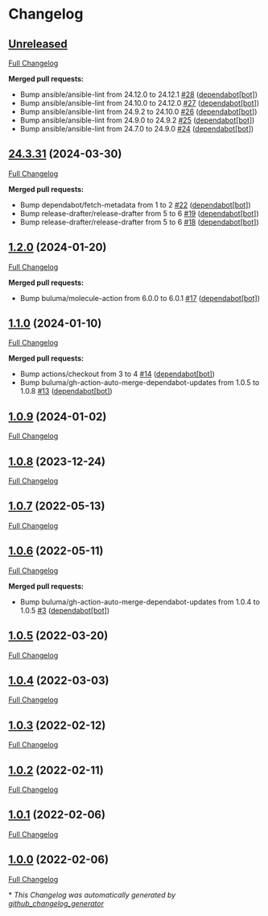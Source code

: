 # Changelog

## [Unreleased](https://github.com/buluma/ansible-role-kernel/tree/HEAD)

[Full Changelog](https://github.com/buluma/ansible-role-kernel/compare/24.3.31...HEAD)

**Merged pull requests:**

- Bump ansible/ansible-lint from 24.12.0 to 24.12.1 [\#28](https://github.com/buluma/ansible-role-kernel/pull/28) ([dependabot[bot]](https://github.com/apps/dependabot))
- Bump ansible/ansible-lint from 24.10.0 to 24.12.0 [\#27](https://github.com/buluma/ansible-role-kernel/pull/27) ([dependabot[bot]](https://github.com/apps/dependabot))
- Bump ansible/ansible-lint from 24.9.2 to 24.10.0 [\#26](https://github.com/buluma/ansible-role-kernel/pull/26) ([dependabot[bot]](https://github.com/apps/dependabot))
- Bump ansible/ansible-lint from 24.9.0 to 24.9.2 [\#25](https://github.com/buluma/ansible-role-kernel/pull/25) ([dependabot[bot]](https://github.com/apps/dependabot))
- Bump ansible/ansible-lint from 24.7.0 to 24.9.0 [\#24](https://github.com/buluma/ansible-role-kernel/pull/24) ([dependabot[bot]](https://github.com/apps/dependabot))

## [24.3.31](https://github.com/buluma/ansible-role-kernel/tree/24.3.31) (2024-03-30)

[Full Changelog](https://github.com/buluma/ansible-role-kernel/compare/1.2.0...24.3.31)

**Merged pull requests:**

- Bump dependabot/fetch-metadata from 1 to 2 [\#22](https://github.com/buluma/ansible-role-kernel/pull/22) ([dependabot[bot]](https://github.com/apps/dependabot))
- Bump release-drafter/release-drafter from 5 to 6 [\#19](https://github.com/buluma/ansible-role-kernel/pull/19) ([dependabot[bot]](https://github.com/apps/dependabot))
- Bump release-drafter/release-drafter from 5 to 6 [\#18](https://github.com/buluma/ansible-role-kernel/pull/18) ([dependabot[bot]](https://github.com/apps/dependabot))

## [1.2.0](https://github.com/buluma/ansible-role-kernel/tree/1.2.0) (2024-01-20)

[Full Changelog](https://github.com/buluma/ansible-role-kernel/compare/1.1.0...1.2.0)

**Merged pull requests:**

- Bump buluma/molecule-action from 6.0.0 to 6.0.1 [\#17](https://github.com/buluma/ansible-role-kernel/pull/17) ([dependabot[bot]](https://github.com/apps/dependabot))

## [1.1.0](https://github.com/buluma/ansible-role-kernel/tree/1.1.0) (2024-01-10)

[Full Changelog](https://github.com/buluma/ansible-role-kernel/compare/1.0.9...1.1.0)

**Merged pull requests:**

- Bump actions/checkout from 3 to 4 [\#14](https://github.com/buluma/ansible-role-kernel/pull/14) ([dependabot[bot]](https://github.com/apps/dependabot))
- Bump buluma/gh-action-auto-merge-dependabot-updates from 1.0.5 to 1.0.8 [\#13](https://github.com/buluma/ansible-role-kernel/pull/13) ([dependabot[bot]](https://github.com/apps/dependabot))

## [1.0.9](https://github.com/buluma/ansible-role-kernel/tree/1.0.9) (2024-01-02)

[Full Changelog](https://github.com/buluma/ansible-role-kernel/compare/1.0.8...1.0.9)

## [1.0.8](https://github.com/buluma/ansible-role-kernel/tree/1.0.8) (2023-12-24)

[Full Changelog](https://github.com/buluma/ansible-role-kernel/compare/1.0.7...1.0.8)

## [1.0.7](https://github.com/buluma/ansible-role-kernel/tree/1.0.7) (2022-05-13)

[Full Changelog](https://github.com/buluma/ansible-role-kernel/compare/1.0.6...1.0.7)

## [1.0.6](https://github.com/buluma/ansible-role-kernel/tree/1.0.6) (2022-05-11)

[Full Changelog](https://github.com/buluma/ansible-role-kernel/compare/1.0.5...1.0.6)

**Merged pull requests:**

- Bump buluma/gh-action-auto-merge-dependabot-updates from 1.0.4 to 1.0.5 [\#3](https://github.com/buluma/ansible-role-kernel/pull/3) ([dependabot[bot]](https://github.com/apps/dependabot))

## [1.0.5](https://github.com/buluma/ansible-role-kernel/tree/1.0.5) (2022-03-20)

[Full Changelog](https://github.com/buluma/ansible-role-kernel/compare/1.0.4...1.0.5)

## [1.0.4](https://github.com/buluma/ansible-role-kernel/tree/1.0.4) (2022-03-03)

[Full Changelog](https://github.com/buluma/ansible-role-kernel/compare/1.0.3...1.0.4)

## [1.0.3](https://github.com/buluma/ansible-role-kernel/tree/1.0.3) (2022-02-12)

[Full Changelog](https://github.com/buluma/ansible-role-kernel/compare/1.0.2...1.0.3)

## [1.0.2](https://github.com/buluma/ansible-role-kernel/tree/1.0.2) (2022-02-11)

[Full Changelog](https://github.com/buluma/ansible-role-kernel/compare/1.0.1...1.0.2)

## [1.0.1](https://github.com/buluma/ansible-role-kernel/tree/1.0.1) (2022-02-06)

[Full Changelog](https://github.com/buluma/ansible-role-kernel/compare/1.0.0...1.0.1)

## [1.0.0](https://github.com/buluma/ansible-role-kernel/tree/1.0.0) (2022-02-06)

[Full Changelog](https://github.com/buluma/ansible-role-kernel/compare/fa61598af13c31f45a089109e0c488f6182c5726...1.0.0)



\* *This Changelog was automatically generated by [github_changelog_generator](https://github.com/github-changelog-generator/github-changelog-generator)*
